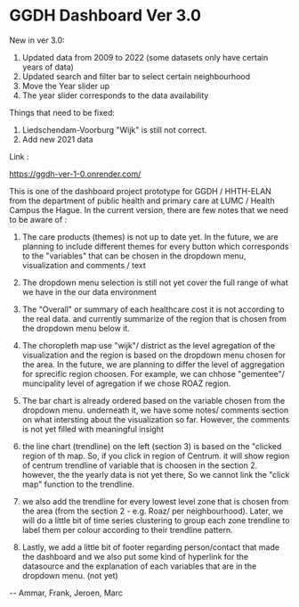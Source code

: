 # GGDH Dashboard Ver 3.0

New in ver 3.0:

1. Updated data from 2009 to 2022 (some datasets only have certain years of data)
2. Updated search and filter bar to select certain neighbourhood
3. Move the Year slider up
4. The year slider corresponds to the data availability

Things that need to be fixed:
1. Liedschendam-Voorburg "Wijk" is still not correct.
2. Add new 2021 data




Link :

https://ggdh-ver-1-0.onrender.com/

This is one of the dashboard project prototype for GGDH / HHTH-ELAN from the department of public health and primary care at LUMC / Health Campus the Hague.
In the current version, there are few notes that we need to be aware of :

1. The care products (themes) is not up to date yet. In the future, we are planning to include different themes for every button which corresponds to the "variables" that can be chosen in the dropdown menu, visualization and comments / text

2. The dropdown menu selection is still not yet cover the full range of what we have in the our data environment

3. The "Overall" or summary of each healthcare cost it is not according to the real data. and currently summarize of the region that is chosen from the dropdown menu below it. 

4. The choropleth map use "wijk"/ district as the level agregation of the visualization and the region is based on the dropdown menu chosen for the area. In the future, we are planning to differ the level of aggregation for sprecific region choosen. For example, we can chhose "gementee"/ muncipality level of agregation if we chose ROAZ region. 

5. The bar chart is already ordered based on the variable chosen from the dropdown menu. underneath it, we have some notes/ comments section on what intersting about the visualization so far. However, the comments is not yet filled with meaningful insight

6. the line chart (trendline) on the left (section 3) is based on the "clicked region of th map. So, if you click in region of Centrum. it will show region of centrum trendline of variable that is choosen in the section 2. however, the the yearly data is not yet there, So we cannot link the "click map" function to the trendline.

7. we also add the trendline for every lowest level zone that is chosen from the area (from the section 2 - e.g. Roaz/ per neighbourhood). Later, we will do a little bit of time series clustering to group each zone trendline to label them per colour according to their trendline pattern. 

8. Lastly, we add a little bit of footer regarding person/contact that made the dashboard and we also put some kind of hyperlink for the datasource and the explanation of each variables that are in the dropdown menu. (not yet)

-- Ammar, Frank, Jeroen, Marc


